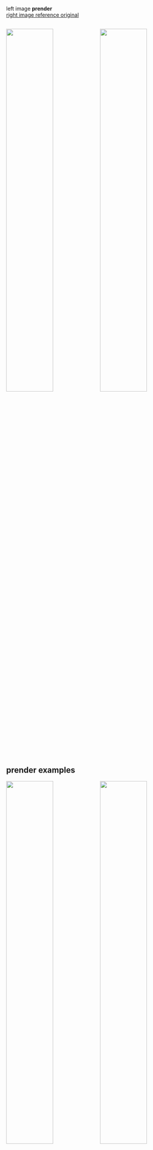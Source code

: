 left image **prender**  
[right image reference original](https://kagamin.net/hole/edupt/) 

<img src="./images/CornellBox_350x2.png"  width="50%"><img src="https://kagamin.net/hole/edupt/edupt960.png" width="50%">
---

## prender examples

<img src="./images/san-miguel2_100x2.png"  width="50%%"><img src="./images/san-miguel6_100x8.png"  width="50%%">
<img src="./images/san-miguel6_100x8.png"  width="50%%">


<img src="./images/san-miguel3b_400x2_nes_32568.9(1600spp).png"  width="50%%"><img src="https://www.pbrt.org/scenes_images/sanmiguel.jpg"  width="50%%">
right image  
https://www.pbrt.org/scenes-v2  
sanmiguel.pbrt: this scene was modeled by Guillermo M. Leal Llaguno of Evolución Visual, based on a hacienda that he visited in San Miguel de Allende, Mexico. The scene was modeled in 3ds max and exported to the pbrt file format with a custom script written by Guillermo. The scene features just over 2.5 million unique triangles and has a total geometric complexity of 10.7 million triangles due to the use of object instancing; the pbrt files that describe the scene geometry require 620 MB of on-disk storage. There are a total of 354 texture maps, representing 293 MB of texture data.

<img src="./images/部屋2_400x2_nes_2627.7(1600spp).png"  width="50%%">

---
## participating media
<img src="./images/sponza_平行光源実験3_本当の平行光源2_2000x2_nes_36730.1(8000spp).png"  width="50%%">
<img src="./images/博物館test_200x2_nes_13625.4(800spp).png"  width="50%%">  


### Isotropic scattering  
<img src="./images/CornellBox_participatingMedia_等方散乱_600x4.png"  width="50%%">  

### Forward scattering  
<img src="./images/CornellBox_participatingMedia_前方散乱_600x4.png"  width="50%%">  

### Backscatter  
<img src="./images/CornellBox_participatingMedia_後方散乱_600x4.png"  width="50%%">

## Subsurface Scattering  
<img src="./images/CornellBox_SSSマーブルbunny_demo_33x2_nes_197.6(132spp).png"  width="60%%">  


### BSSRDF
<img src="./images/CornellBox_SSSKetchup_bunny_demo_1000x2_nes_1464.3(4000spp)_bssrdf2.png"  width="50%%"><img src="./images/CornellBox_SSSPotato_bunny_demo_1000x2_nes_1456.2(4000spp)_bssrdf2.png"  width="50%%">  

### Scattering simulation
<img src="./images/CornellBox_SSSKetchup_bunny_demo_1000x2_nes_3088.1(4000spp)_AAA.png"  width="50%%"><img src="./images/CornellBox_SSSPotato_bunny_demo_1000x2_nes_2450.4(4000spp)_AAA.png"  width="50%%">

---
## Full Spectrum
<img src="./images/fullスペクトルTest_2000x2.png"  width="40%%"><img src="./images/fullスペクトルTest_2000x2_processed.jpg"  width="40%%">  
Right image is denoised  

<img src="./images/CornellBox_spectrum_4000x2_nes_125686.1(16000spp)_spectrum.png"  width="40%%"><img src="./images/FullSpectral_CornellBox_polygonTest5_200x20_Caustics.png"  width="40%%">  


<img src="./images/output_W000910.png"  width="40%%"><img src="./images/output_W000910_processed.jpg"  width="40%%">  
Right image is denoised  

<img src="./images/image3.png"  width="40%%"><img src="./images/image3_processed.jpg"  width="40%%">  
Right image is denoised 

---

# **Gravitational Renderer**  


## **Black hole**
<img src="./images/eq1.png"  width="80%%">
<img src="./images/eq1_2.png"  width="40%%">
<img src="./images/eq2.png"  width="40%%">  

<img src="./images/prender_g.png"  width="40%%"><img src="./images/dng.png"  width="40%%">  


right image 
© 2014 Warner Bros. Entertainment, Inc. and Paramount Pictures. All Rights Reserved  
Double Negative Gravitational Renderer

<img src="./images/prender_g2.png"  width="50%%"><img src="./images/dng2.png"  width="50%%">
right image 
© 2014 Warner Bros. Entertainment, Inc. and Paramount Pictures. All Rights Reserved  
Double Negative Gravitational Renderer
The image on the left shows the Glow effect added to the prender output.
https://hp.vector.co.jp/authors/VA014310/pika_13s.lzh

<img src="./images/prender_g3.png"  width="50%%"><img src="./images/dng3.png"  width="50%%">
right image 
© 2014 Warner Bros. Entertainment, Inc. and Paramount Pictures. All Rights Reserved  
Double Negative Gravitational Renderer 
The image on the left shows the Glow effect added to the prender output.
https://hp.vector.co.jp/authors/VA014310/pika_13s.lzh

## Inspired by the movie Interstellar.  
<img src="./images/CornellBox_blackHole001_3x1_20480.5(3spp).png"  width="50%%">
<img src="./images/CornellBox_blackHole001_4x1_14540.8(4spp).png"  width="60%%">

## Differences in appearance of Kerr black holes due to differences in angular momentum  
<img src="./images/CornellBox_blackHole01_1x3_2849.0(9spp).png"  width="50%%"><img src="./images/CornellBox_blackHole02_1x3_2773.2(9spp).png"  width="50%%">



## **Wormhole**
<img src="./images/eq4.png"  width="80%%">
<img src="./images/eq3_1.png"  width="30%%">  
<img src="./images/eq3.png"  width="30%%">  

[Visualizing Interstellar's Wormhole](https://arxiv.org/abs/1502.03809)  
A7a -- A7e

<img src="./images/wormHole.png"  width="50%%">
<img src="./images/wormHole2.png"  width="50%%">  

Notes.  
This is an example of two different scenes connected by a wormhole.

---
<img src="./images/aaa.gif"  width="50%%"><img src="./images/aaa0.gif"  width="50%%">
Notes.  
There is a scene in the movie in which the main character Cooper looks at the wormhole and says, “It is different from the picture I saw,” and Dr. Romilly explains that it is a spherical hole because it is a three-dimensional hole. Many people find it difficult to understand the meaning of this spherical hole, but now that the wormhole has been rendered, it is easier to understand if you change your viewpoint and go around the wormhole as shown in the figure.
It is indeed a spherical hole.  

---
# Black holes and wormholes in the Cornell Box  

## Black hole in the Cornell box  
<img src="./images/CornellBox_blackHole_400x2_117570.5(1600spp).png"  width="70%%">

## Wormhole in the Cornell Box 
<img src="./images/wormHole自己2x_400x2_410068.4(1600spp).png"  width="70%%">  

Notes.  
This is an example of two cornell boxes connected by a wormhole. One of the cornell boxes is placed quite far away from the other.

<img src="./images/2-CornellBox.png"  width="40%%">  
  
---
# movie

[black hole Simulation movie](https://youtu.be/YJnTv-6gkeA)  

[Wormhole Simulation movie](https://www.youtube.com/watch?v=jZFnY222hNY)  
[Wormhole Simulation movie](https://youtu.be/Jasjg_Liy88)  
[Wormhole Simulation movie](https://youtu.be/EVsvn2w-R5M)  
[Wormhole Simulation movie](https://youtu.be/-JJsPU5Bamk)  


